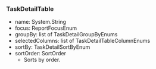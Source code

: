 ### TaskDetailTable
- name: System.String
- focus: ReportFocusEnum
- groupBy: list of TaskDetailGroupByEnums
- selectedColumns: list of TaskDetailTableColumnEnums
- sortBy: TaskDetailSortByEnum
- sortOrder: SortOrder
  - Sorts by order.
